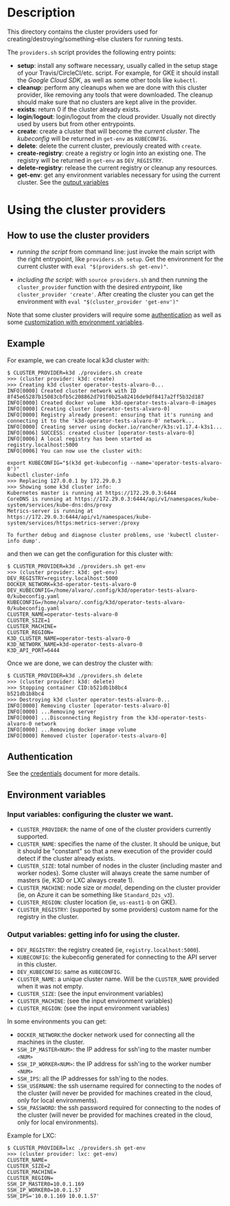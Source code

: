 # Description

This directory contains the cluster providers used for creating/destroying/something-else
clusters for running tests.

The `providers.sh` script provides the following entry points:

  * **setup**: install any software necessary, usually called in the setup stage of your
  Travis/CircleCI/etc. script. For example, for GKE it should install the _Google Cloud SDK_,
  as well as some other tools like `kubectl`.
  * **cleanup**: perform any cleanups when we are done with this cluster provider, like
  removing any tools that were downloaded. The cleanup should make sure that no clusters
  are kept alive in the provider.
  * **exists**: return 0 if the cluster already exists.
  * **login**/**logout**: login/logout from the cloud provider. Usually not directly used
  by users but from other entrypoints.
  * **create**: create a cluster that will become the _current cluster_. The _kubeconfig_
  will be returned in `get-env` as `KUBECONFIG`.
  * **delete**: delete the current cluster, previously created with `create`.
  * **create-registry**: create a registry or login into an existing one. The registry
  will be returned in `get-env` as `DEV_REGISTRY`.
  * **delete-registry**: release the current registry or cleanup any resources.
  * **get-env**: get any environment variables necessary for using the current cluster.
  See the [output variables](#Output-variables)

# Using the cluster providers

## How to use the cluster providers

* _running the script_ from command line: just invoke the main script with the right
  entrypoint, like `providers.sh setup`. Get the environment for the current
  cluster with `eval "$(providers.sh get-env)"`.

* _including the script_: with `source providers.sh` and then
  running the `cluster_provider` function with the desired _entrypoint_,
  like `cluster_provider 'create'`. After creating the cluster you can get the
  environment with `eval "$(cluster_provider 'get-env')"`

Note that some cluster providers will require some [authentication](#Authentication)
as well as some [customization with environment variables](#Configuring-the-cluster-with-env-variables).

## Example

For example, we can create local k3d cluster with:

```commandline
$ CLUSTER_PROVIDER=k3d ./providers.sh create
>>> (cluster provider: k3d: create)
>>> Creating k3d cluster operator-tests-alvaro-0...
INFO[0000] Created cluster network with ID 8f45e65287b15083cbfb5c208862d791f0b25a82416de9df8417a2ff5b32d187
INFO[0000] Created docker volume  k3d-operator-tests-alvaro-0-images
INFO[0000] Creating cluster [operator-tests-alvaro-0]
INFO[0000] Registry already present: ensuring that it's running and connecting it to the 'k3d-operator-tests-alvaro-0' network...
INFO[0000] Creating server using docker.io/rancher/k3s:v1.17.4-k3s1...
INFO[0006] SUCCESS: created cluster [operator-tests-alvaro-0]
INFO[0006] A local registry has been started as registry.localhost:5000
INFO[0006] You can now use the cluster with:

export KUBECONFIG="$(k3d get-kubeconfig --name='operator-tests-alvaro-0')"
kubectl cluster-info
>>> Replacing 127.0.0.1 by 172.29.0.3
>>> Showing some k3d cluster info:
Kubernetes master is running at https://172.29.0.3:6444
CoreDNS is running at https://172.29.0.3:6444/api/v1/namespaces/kube-system/services/kube-dns:dns/proxy
Metrics-server is running at https://172.29.0.3:6444/api/v1/namespaces/kube-system/services/https:metrics-server:/proxy

To further debug and diagnose cluster problems, use 'kubectl cluster-info dump'.
```

and then we can get the configuration for this cluster with:

```commandline
$ CLUSTER_PROVIDER=k3d ./providers.sh get-env
>>> (cluster provider: k3d: get-env)
DEV_REGISTRY=registry.localhost:5000
DOCKER_NETWORK=k3d-operator-tests-alvaro-0
DEV_KUBECONFIG=/home/alvaro/.config/k3d/operator-tests-alvaro-0/kubeconfig.yaml
KUBECONFIG=/home/alvaro/.config/k3d/operator-tests-alvaro-0/kubeconfig.yaml
CLUSTER_NAME=operator-tests-alvaro-0
CLUSTER_SIZE=1
CLUSTER_MACHINE=
CLUSTER_REGION=
K3D_CLUSTER_NAME=operator-tests-alvaro-0
K3D_NETWORK_NAME=k3d-operator-tests-alvaro-0
K3D_API_PORT=6444
```

Once we are done, we can destroy the cluster with:

```commandline
$ CLUSTER_PROVIDER=k3d ./providers.sh delete
>>> (cluster provider: k3d: delete)
>>> Stopping container CID:b521db1b8bc4
b521db1b8bc4
>>> Destroying k3d cluster operator-tests-alvaro-0...
INFO[0000] Removing cluster [operator-tests-alvaro-0]
INFO[0000] ...Removing server
INFO[0000] ...Disconnecting Registry from the k3d-operator-tests-alvaro-0 network
INFO[0000] ...Removing docker image volume
INFO[0000] Removed cluster [operator-tests-alvaro-0]
```

## Authentication

See the [credentials](CREDENTIALS.md) document for more details.

## Environment variables

### Input variables: configuring the cluster we want.

* `CLUSTER_PROVIDER`: the name of one of the cluster providers currently supported.
* `CLUSTER_NAME`: specifies the name of the cluster. It should be unique, but it should
  be "constant" so that a new execution of the provider could detect if the cluster
  already exists.
* `CLUSTER_SIZE`: total number of nodes in the cluster (including master and worker nodes).
  Some cluster will always create the same number of masters (ie, K3D or LXC always create 1).
* `CLUSTER_MACHINE`: node size or _model_, depending on the cluster provider
  (ie, on Azure it can be something like `Standard_D2s_v3`).
* `CLUSTER_REGION`: cluster location (ie, `us-east1-b` on GKE).
* `CLUSTER_REGISTRY`: (supported by some providers) custom name for the registry in the cluster.

### Output variables: getting info for using the cluster.

* `DEV_REGISTRY`: the registry created (ie, `registry.localhost:5000`).
* `KUBECONFIG`: the kubeconfig generated for connecting to the API server in this cluster.
* `DEV_KUBECONFIG`: same as `KUBECONFIG`.
* `CLUSTER_NAME`: a unique cluster name. Will be the `CLUSTER_NAME` provided when it was not empty.
* `CLUSTER_SIZE`: (see the input environment variables)
* `CLUSTER_MACHINE`: (see the input environment variables)
* `CLUSTER_REGION`: (see the input environment variables)

In some environments you can get:

* `DOCKER_NETWORK`:the docker network used for connecting all the machines in the cluster.
* `SSH_IP_MASTER<NUM>`: the IP address for ssh'ing to the master number `<NUM>`
* `SSH_IP_WORKER<NUM>`: the IP address for ssh'ing to the worker number `<NUM>`
* `SSH_IPS`: all the IP addresses for ssh'ing to the nodes.
* `SSH_USERNAME`: the ssh username required for connecting to the nodes of the cluster
  (will never be provided for machines created in the cloud, only for local environments).
* `SSH_PASSWORD`: the ssh password required for connecting to the nodes of the cluster
  (will never be provided for machines created in the cloud, only for local environments).

Example for LXC:

```commandline
$ CLUSTER_PROVIDER=lxc ./providers.sh get-env
>>> (cluster provider: lxc: get-env)
CLUSTER_NAME=
CLUSTER_SIZE=2
CLUSTER_MACHINE=
CLUSTER_REGION=
SSH_IP_MASTER0=10.0.1.169
SSH_IP_WORKER0=10.0.1.57
SSH_IPS='10.0.1.169 10.0.1.57'
```
